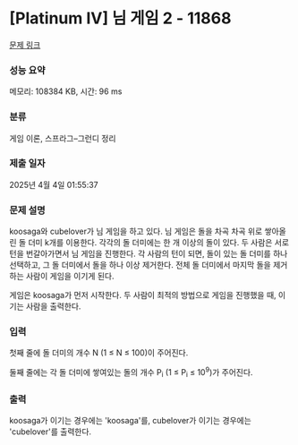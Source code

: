 # [Platinum IV] 님 게임 2 - 11868 

[문제 링크](https://www.acmicpc.net/problem/11868) 

### 성능 요약

메모리: 108384 KB, 시간: 96 ms

### 분류

게임 이론, 스프라그–그런디 정리

### 제출 일자

2025년 4월 4일 01:55:37

### 문제 설명

<p>koosaga와 cubelover가 님 게임을 하고 있다. 님 게임은 돌을 차곡 차곡 위로 쌓아올린 돌 더미 k개를 이용한다. 각각의 돌 더미에는 한 개 이상의 돌이 있다. 두 사람은 서로 턴을 번갈아가면서 님 게임을 진행한다. 각 사람의 턴이 되면, 돌이 있는 돌 더미를 하나 선택하고, 그 돌 더미에서 돌을 하나 이상 제거한다. 전체 돌 더미에서 마지막 돌을 제거하는 사람이 게임을 이기게 된다. </p>

<p>게임은 koosaga가 먼저 시작한다. 두 사람이 최적의 방법으로 게임을 진행했을 때, 이기는 사람을 출력한다.</p>

### 입력 

 <p>첫째 줄에 돌 더미의 개수 N (1 ≤ N ≤ 100)이 주어진다.</p>

<p>둘째 줄에는 각 돌 더미에 쌓여있는 돌의 개수 P<sub>i</sub> (1 ≤ P<sub>i</sub> ≤ 10<sup>9</sup>)가 주어진다.</p>

### 출력 

 <p>koosaga가 이기는 경우에는 'koosaga'를, cubelover가 이기는 경우에는 'cubelover'를 출력한다.</p>

